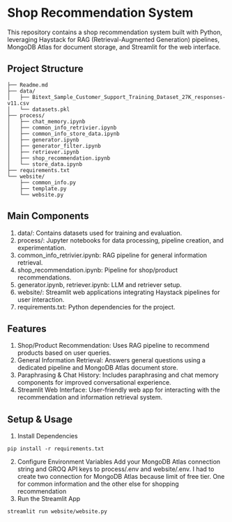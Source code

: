 # Shop Recommendation System
This repository contains a shop recommendation system built with Python, leveraging Haystack for RAG (Retrieval-Augmented Generation) pipelines, MongoDB Atlas for document storage, and Streamlit for the web interface.
## Project Structure
```
├── Readme.md
├── data/
│   ├── Bitext_Sample_Customer_Support_Training_Dataset_27K_responses-v11.csv
│   └── datasets.pkl
├── process/
│   ├── chat_memory.ipynb
│   ├── common_info_retrivier.ipynb
│   ├── common_info_store_data.ipynb
│   ├── generator.ipynb
│   ├── generator_filter.ipynb
│   ├── retriever.ipynb
│   ├── shop_recommendation.ipynb
│   └── store_data.ipynb
├── requirements.txt
└── website/
    ├── common_info.py
    ├── template.py
    └── website.py
```

## Main Components

1. data/: Contains datasets used for training and evaluation. <br>
2. process/: Jupyter notebooks for data processing, pipeline creation, and experimentation. <br>
3. common_info_retrivier.ipynb: RAG pipeline for general information retrieval.<br>
4. shop_recommendation.ipynb: Pipeline for shop/product recommendations.<br>
5. generator.ipynb, retriever.ipynb: LLM and retriever setup.<br>
6. website/: Streamlit web applications integrating Haystack pipelines for user interaction.<br>
7. requirements.txt: Python dependencies for the project.<br>


## Features

1. Shop/Product Recommendation: Uses RAG pipeline to recommend products based on user queries.<br>
2. General Information Retrieval: Answers general questions using a dedicated pipeline and MongoDB Atlas document store.<br>
3. Paraphrasing & Chat History: Includes paraphrasing and chat memory components for improved conversational experience.<br>
4. Streamlit Web Interface: User-friendly web app for interacting with the recommendation and information retrieval system.<br>

## Setup & Usage
1. Install Dependencies
```
pip install -r requirements.txt
```
2. Configure Environment Variables
Add your MongoDB Atlas connection string and GROQ API keys to process/.env and website/.env. I had to create two connection for MongoDB Atlas because limit of free tier. One for common information and the other else for shopping recommendation
3. Run the Streamlit App
```
streamlit run website/website.py
```

